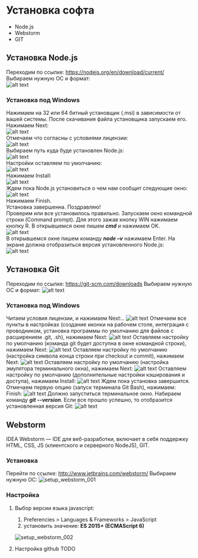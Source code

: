 # Установка софта

- Node.js
- Webstorm
- GIT



## Установка Node.js

Переходим по ссылке: https://nodejs.org/en/download/current/  
Выбираем нужную ОС и формат:  
![alt text](img/setup_nodejs_win_001.png "Node.js download page")  

### Установка под Windows

Нажимаем на 32 или 64 битный установщик (.msi) в зависимости от вашей системы. После скачивания файла установщика запускаем его.  
Нажимаем Next:  
![alt text](img/setup_nodejs_win_002.png "Welcome to setup wizard")  
Отмечаем что согласны с условиями лицензии:  
![alt text](img/setup_nodejs_win_003.png "End-User License Agreement")  
Выбираем путь куда буде установлен Node.js:  
![alt text](img/setup_nodejs_win_004.png "Node.js install destination folder")  
Настройки оставляем по умолчанию:  
![alt text](img/setup_nodejs_win_005.png "Custom setup")  
Нажимаем Install:  
![alt text](img/setup_nodejs_win_006.png "Ready to install")  
Ждем пока Node.js установиться о чем нам сообщит следующие окно:
![alt text](img/setup_nodejs_win_007.png "Completed install")  
Нажимаем Finish.  
Установка завершенна. Поздравляю!  
Проверим или все установилось правильно. Запускаем окно командной строки (Command prompt). Для этого зажав кнопку WIN нажимаем кнопку R. В открывшемся окне пишем ***cmd*** и нажимаем OK.  
![alt text](img/setup_nodejs_win_008.png "Run window")  
В открывшемся окне пишем команду ***node –v*** нажимаем Enter. На экране должна отобразиться версия установленного Node.js:  
![alt text](img/setup_nodejs_win_009.png "Command prompt")

## Установка Git

Переходим по ссылке: https://git-scm.com/downloads
Выбираем нужную ОС и формат:
![alt text](img/setup_git_win_001.png "Git download page")

### Установка под Windows

Читаем условия лицензии, и нажимаем Next:..
![alt text](img/setup_git_win_002.png "GNU General Public License")
Отмечаем все пункты в настройках (создание иконки на рабочем столе, интеграция с проводником, установка программы по умолчанию для файлов с расширением .git, .sh), нажимаем Next:
![alt text](img/setup_git_win_003.png "Select components")
Оставляем  настройку по умолчанию (команда git будет доступна в окне командной строки), нажимаем Next:
![alt text](img/setup_git_win_004.png "git PATH setup")
Оставляем настройку по умолчанию (настройка символа конца строки при checkout и commit), нажимаем Next:
![alt text](img/setup_git_win_005.png "setup line ending conversion")
Оставляем настройку по умолчанию (настройка эмулятора терминального  окна), нажимаем Next:
![alt text](img/setup_git_win_006.png "configure terminal emulator")
Оставляем настройку по умолчанию (дополнительные настройки кэширования и доступа), нажимаем Install:
![alt text](img/setup_git_win_007.png "extra options")
Ждем пока установка завершится. Отмечаем первую опцию (запуск терминала Git Bash), нажимаем: Finish:
![alt text](img/setup_git_win_008.png "complete installation")
Должно запуститься терминальное окно. Набираем команду ***git --version***. Если все прошло успешно, то отобразится установленная версия Git:
![alt text](img/setup_git_win_009.png "check git version in teminal")


## Webstorm

IDEA Webstorm — IDE для веб-разработки, включает в себя поддержку HTML, CSS, JS (клиентского и серверного NodeJS), GIT.

### Установка
Перейти по ссылке: http://www.jetbrains.com/webstorm/
Выбираем нужную ОС:
![setup_webstorm_001](img/setup_webstorm_001.png)

### Настройка

1. Выбор версии языка javascript:

   1. Preferencies > Languages & Frameworks > JavaScript
   2. установить значение: **ES 2015+ (ECMAScript 6)**

    ![setup_webstorm_002](img/setup_webstorm_002.png)

2. Настройка github
   TODO
